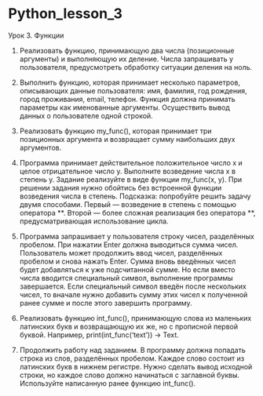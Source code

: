 # Python_lesson_3

Урок 3. Функции
1. Реализовать функцию, принимающую два числа (позиционные аргументы) и выполняющую их деление. 
Числа запрашивать у пользователя, предусмотреть обработку ситуации деления на ноль.

2. Выполнить функцию, которая принимает несколько параметров, описывающих данные пользователя:
имя, фамилия, год рождения, город проживания, email, телефон. Функция должна принимать параметры как именованные аргументы. 
Осуществить вывод данных о пользователе одной строкой.

3. Реализовать функцию my_func(), которая принимает три позиционных аргумента и возвращает сумму наибольших двух аргументов.

4. Программа принимает действительное положительное число x и целое отрицательное число y. 
Выполните возведение числа x в степень y. Задание реализуйте в виде функции my_func(x, y). 
При решении задания нужно обойтись без встроенной функции возведения числа в степень.
Подсказка: попробуйте решить задачу двумя способами. Первый — возведение в степень с помощью оператора **. 
Второй — более сложная реализация без оператора **, предусматривающая использование цикла.

5. Программа запрашивает у пользователя строку чисел, разделённых пробелом. 
При нажатии Enter должна выводиться сумма чисел. Пользователь может продолжить ввод чисел, разделённых пробелом и снова нажать Enter. 
Сумма вновь введённых чисел будет добавляться к уже подсчитанной сумме.
Но если вместо числа вводится специальный символ, выполнение программы завершается. 
Если специальный символ введён после нескольких чисел, то вначале нужно добавить сумму этих чисел к полученной ранее сумме и после этого завершить программу.

6. Реализовать функцию int_func(), принимающую слова из маленьких латинских букв и возвращающую их же, но с прописной первой буквой. 
Например, print(int_func(‘text’)) -> Text.

7. Продолжить работу над заданием. В программу должна попадать строка из слов, разделённых пробелом. Каждое слово состоит из латинских букв в нижнем регистре. Нужно сделать вывод исходной строки, но каждое слово должно начинаться с заглавной буквы. Используйте написанную ранее функцию int_func().

